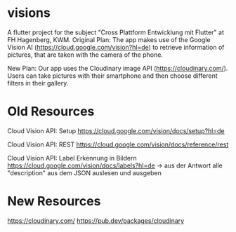 # visions

A flutter project for the subject "Cross Plattform Entwicklung mit Flutter" at FH Hagenberg, KWM.
Original Plan: The app makes use of the Google Vision AI (https://cloud.google.com/vision?hl=de) to retrieve information of pictures, that are taken with the camera of the phone.

New Plan: Our app uses the Cloudinary image API (https://cloudinary.com/). Users can take pictures with their smartphone and then choose different filters in their gallery.

# Old Resources

Cloud Vision API: Setup
https://cloud.google.com/vision/docs/setup?hl=de

Cloud Vision API: REST
https://cloud.google.com/vision/docs/reference/rest

Cloud Vision API: Label Erkennung in Bildern
https://cloud.google.com/vision/docs/labels?hl=de
-> aus der Antwort alle "description" aus dem JSON auslesen und ausgeben


# New Resources
https://cloudinary.com/
https://pub.dev/packages/cloudinary




